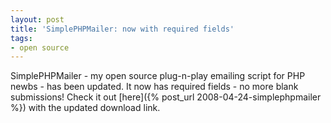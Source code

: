 ```yaml
---
layout: post
title: 'SimplePHPMailer: now with required fields'
tags:
- open source
---
```


SimplePHPMailer - my open source plug-n-play emailing script for PHP newbs - has been updated.  It now has required fields - no more blank submissions!  Check it out [here]({% post_url 2008-04-24-simplephpmailer %}) with the updated download link.
